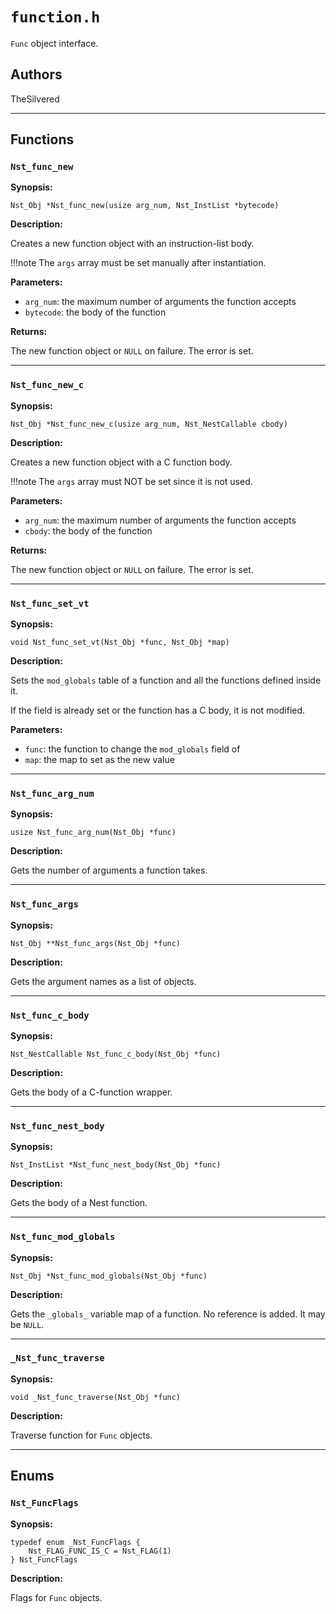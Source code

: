 # `function.h`

`Func` object interface.

## Authors

TheSilvered

---

## Functions

### `Nst_func_new`

**Synopsis:**

```better-c
Nst_Obj *Nst_func_new(usize arg_num, Nst_InstList *bytecode)
```

**Description:**

Creates a new function object with an instruction-list body.

!!!note
    The `args` array must be set manually after instantiation.

**Parameters:**

- `arg_num`: the maximum number of arguments the function accepts
- `bytecode`: the body of the function

**Returns:**

The new function object or `NULL` on failure. The error is set.

---

### `Nst_func_new_c`

**Synopsis:**

```better-c
Nst_Obj *Nst_func_new_c(usize arg_num, Nst_NestCallable cbody)
```

**Description:**

Creates a new function object with a C function body.

!!!note
    The `args` array must NOT be set since it is not used.

**Parameters:**

- `arg_num`: the maximum number of arguments the function accepts
- `cbody`: the body of the function

**Returns:**

The new function object or `NULL` on failure. The error is set.

---

### `Nst_func_set_vt`

**Synopsis:**

```better-c
void Nst_func_set_vt(Nst_Obj *func, Nst_Obj *map)
```

**Description:**

Sets the `mod_globals` table of a function and all the functions defined inside
it.

If the field is already set or the function has a C body, it is not modified.

**Parameters:**

- `func`: the function to change the `mod_globals` field of
- `map`: the map to set as the new value

---

### `Nst_func_arg_num`

**Synopsis:**

```better-c
usize Nst_func_arg_num(Nst_Obj *func)
```

**Description:**

Gets the number of arguments a function takes.

---

### `Nst_func_args`

**Synopsis:**

```better-c
Nst_Obj **Nst_func_args(Nst_Obj *func)
```

**Description:**

Gets the argument names as a list of objects.

---

### `Nst_func_c_body`

**Synopsis:**

```better-c
Nst_NestCallable Nst_func_c_body(Nst_Obj *func)
```

**Description:**

Gets the body of a C-function wrapper.

---

### `Nst_func_nest_body`

**Synopsis:**

```better-c
Nst_InstList *Nst_func_nest_body(Nst_Obj *func)
```

**Description:**

Gets the body of a Nest function.

---

### `Nst_func_mod_globals`

**Synopsis:**

```better-c
Nst_Obj *Nst_func_mod_globals(Nst_Obj *func)
```

**Description:**

Gets the `_globals_` variable map of a function. No reference is added. It may
be `NULL`.

---

### `_Nst_func_traverse`

**Synopsis:**

```better-c
void _Nst_func_traverse(Nst_Obj *func)
```

**Description:**

Traverse function for `Func` objects.

---

## Enums

### `Nst_FuncFlags`

**Synopsis:**

```better-c
typedef enum _Nst_FuncFlags {
    Nst_FLAG_FUNC_IS_C = Nst_FLAG(1)
} Nst_FuncFlags
```

**Description:**

Flags for `Func` objects.
